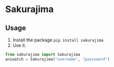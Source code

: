 # Sakurajima
## Usage
1. Install the package `pip install sakurajima`
2. Use it.
```python
from sakurajima import Sakurajima
aniwatch = Sakurajima("username", "passsword")
```

